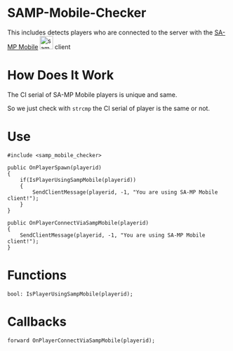 # SAMP-Mobile-Checker
This includes detects players who are connected to the server with the [SA-MP Mobile](https://play.google.com/store/apps/details?id=ru.unisamp_mobile.launcher)
<a href="https://play.google.com/store/apps/details?id=ru.unisamp_mobile.launcher"><img src="https://i.ibb.co/M7Rd20t/samp-mobile-icon.webp" alt="samp-mobile-icon" border="0" width="30" height="30"></a> client

# How Does It Work
The CI serial of SA-MP Mobile players is unique and same.

So we just check with `strcmp` the CI serial of player is the same or not.

# Use
```pawn
#include <samp_mobile_checker>

public OnPlayerSpawn(playerid) 
{
    if(IsPlayerUsingSampMobile(playerid)) 
    {
        SendClientMessage(playerid, -1, "You are using SA-MP Mobile client!");
    }
}

public OnPlayerConnectViaSampMobile(playerid) 
{
    SendClientMessage(playerid, -1, "You are using SA-MP Mobile client!");
}
```

# Functions
```pawn
bool: IsPlayerUsingSampMobile(playerid);
```

# Callbacks
```pawn
forward OnPlayerConnectViaSampMobile(playerid);
```
